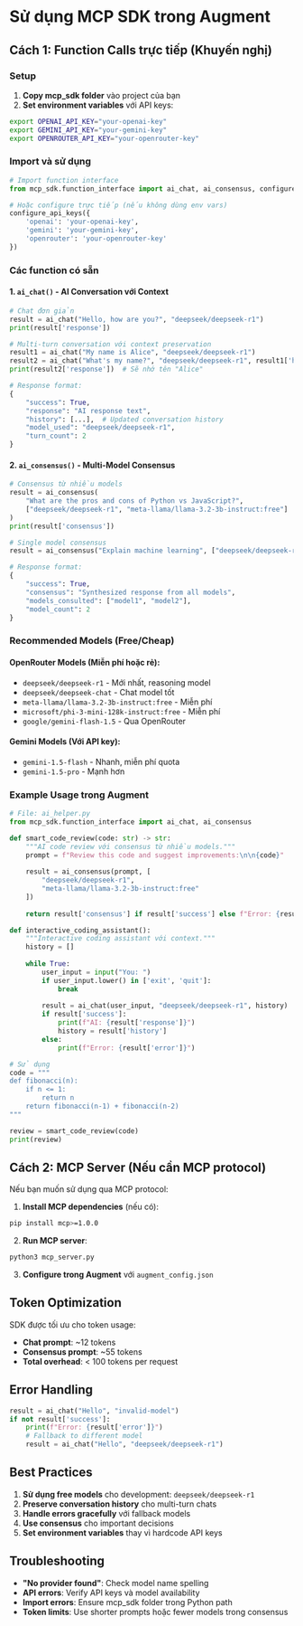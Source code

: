 # Sử dụng MCP SDK trong Augment

## Cách 1: Function Calls trực tiếp (Khuyến nghị)

### Setup

1. **Copy mcp_sdk folder** vào project của bạn
2. **Set environment variables** với API keys:

```bash
export OPENAI_API_KEY="your-openai-key"
export GEMINI_API_KEY="your-gemini-key" 
export OPENROUTER_API_KEY="your-openrouter-key"
```

### Import và sử dụng

```python
# Import function interface
from mcp_sdk.function_interface import ai_chat, ai_consensus, configure_api_keys

# Hoặc configure trực tiếp (nếu không dùng env vars)
configure_api_keys({
    'openai': 'your-openai-key',
    'gemini': 'your-gemini-key', 
    'openrouter': 'your-openrouter-key'
})
```

### Các function có sẵn

#### 1. `ai_chat()` - AI Conversation với Context

```python
# Chat đơn giản
result = ai_chat("Hello, how are you?", "deepseek/deepseek-r1")
print(result['response'])

# Multi-turn conversation với context preservation
result1 = ai_chat("My name is Alice", "deepseek/deepseek-r1")
result2 = ai_chat("What's my name?", "deepseek/deepseek-r1", result1['history'])
print(result2['response'])  # Sẽ nhớ tên "Alice"

# Response format:
{
    "success": True,
    "response": "AI response text",
    "history": [...],  # Updated conversation history
    "model_used": "deepseek/deepseek-r1",
    "turn_count": 2
}
```

#### 2. `ai_consensus()` - Multi-Model Consensus

```python
# Consensus từ nhiều models
result = ai_consensus(
    "What are the pros and cons of Python vs JavaScript?",
    ["deepseek/deepseek-r1", "meta-llama/llama-3.2-3b-instruct:free"]
)
print(result['consensus'])

# Single model consensus
result = ai_consensus("Explain machine learning", ["deepseek/deepseek-r1"])

# Response format:
{
    "success": True,
    "consensus": "Synthesized response from all models",
    "models_consulted": ["model1", "model2"],
    "model_count": 2
}
```

### Recommended Models (Free/Cheap)

#### OpenRouter Models (Miễn phí hoặc rẻ):
- `deepseek/deepseek-r1` - Mới nhất, reasoning model
- `deepseek/deepseek-chat` - Chat model tốt
- `meta-llama/llama-3.2-3b-instruct:free` - Miễn phí
- `microsoft/phi-3-mini-128k-instruct:free` - Miễn phí
- `google/gemini-flash-1.5` - Qua OpenRouter

#### Gemini Models (Với API key):
- `gemini-1.5-flash` - Nhanh, miễn phí quota
- `gemini-1.5-pro` - Mạnh hơn

### Example Usage trong Augment

```python
# File: ai_helper.py
from mcp_sdk.function_interface import ai_chat, ai_consensus

def smart_code_review(code: str) -> str:
    """AI code review với consensus từ nhiều models."""
    prompt = f"Review this code and suggest improvements:\n\n{code}"
    
    result = ai_consensus(prompt, [
        "deepseek/deepseek-r1",
        "meta-llama/llama-3.2-3b-instruct:free"
    ])
    
    return result['consensus'] if result['success'] else f"Error: {result['error']}"

def interactive_coding_assistant():
    """Interactive coding assistant với context."""
    history = []
    
    while True:
        user_input = input("You: ")
        if user_input.lower() in ['exit', 'quit']:
            break
            
        result = ai_chat(user_input, "deepseek/deepseek-r1", history)
        if result['success']:
            print(f"AI: {result['response']}")
            history = result['history']
        else:
            print(f"Error: {result['error']}")

# Sử dụng
code = """
def fibonacci(n):
    if n <= 1:
        return n
    return fibonacci(n-1) + fibonacci(n-2)
"""

review = smart_code_review(code)
print(review)
```

## Cách 2: MCP Server (Nếu cần MCP protocol)

Nếu bạn muốn sử dụng qua MCP protocol:

1. **Install MCP dependencies** (nếu có):
```bash
pip install mcp>=1.0.0
```

2. **Run MCP server**:
```bash
python3 mcp_server.py
```

3. **Configure trong Augment** với `augment_config.json`

## Token Optimization

SDK được tối ưu cho token usage:
- **Chat prompt**: ~12 tokens
- **Consensus prompt**: ~55 tokens  
- **Total overhead**: < 100 tokens per request

## Error Handling

```python
result = ai_chat("Hello", "invalid-model")
if not result['success']:
    print(f"Error: {result['error']}")
    # Fallback to different model
    result = ai_chat("Hello", "deepseek/deepseek-r1")
```

## Best Practices

1. **Sử dụng free models** cho development: `deepseek/deepseek-r1`
2. **Preserve conversation history** cho multi-turn chats
3. **Handle errors gracefully** với fallback models
4. **Use consensus** cho important decisions
5. **Set environment variables** thay vì hardcode API keys

## Troubleshooting

- **"No provider found"**: Check model name spelling
- **API errors**: Verify API keys và model availability  
- **Import errors**: Ensure mcp_sdk folder trong Python path
- **Token limits**: Use shorter prompts hoặc fewer models trong consensus
